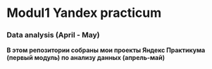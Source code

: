 # Modul1 Yandex practicum

### Data analysis (April - May)

**В этом репозитории собраны мои проекты Яндекс Практикума (первый модуль) по анализу данных (апрель-май)**
